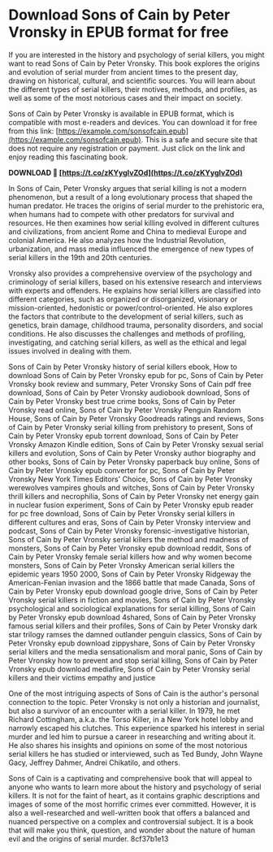 
 
# Download Sons of Cain by Peter Vronsky in EPUB format for free
 
If you are interested in the history and psychology of serial killers, you might want to read Sons of Cain by Peter Vronsky. This book explores the origins and evolution of serial murder from ancient times to the present day, drawing on historical, cultural, and scientific sources. You will learn about the different types of serial killers, their motives, methods, and profiles, as well as some of the most notorious cases and their impact on society.
 
Sons of Cain by Peter Vronsky is available in EPUB format, which is compatible with most e-readers and devices. You can download it for free from this link: [https://example.com/sonsofcain.epub](https://example.com/sonsofcain.epub). This is a safe and secure site that does not require any registration or payment. Just click on the link and enjoy reading this fascinating book.
 
**DOWNLOAD 🌟 [https://t.co/zKYygIvZOd](https://t.co/zKYygIvZOd)**


  
In Sons of Cain, Peter Vronsky argues that serial killing is not a modern phenomenon, but a result of a long evolutionary process that shaped the human predator. He traces the origins of serial murder to the prehistoric era, when humans had to compete with other predators for survival and resources. He then examines how serial killing evolved in different cultures and civilizations, from ancient Rome and China to medieval Europe and colonial America. He also analyzes how the Industrial Revolution, urbanization, and mass media influenced the emergence of new types of serial killers in the 19th and 20th centuries.
 
Vronsky also provides a comprehensive overview of the psychology and criminology of serial killers, based on his extensive research and interviews with experts and offenders. He explains how serial killers are classified into different categories, such as organized or disorganized, visionary or mission-oriented, hedonistic or power/control-oriented. He also explores the factors that contribute to the development of serial killers, such as genetics, brain damage, childhood trauma, personality disorders, and social conditions. He also discusses the challenges and methods of profiling, investigating, and catching serial killers, as well as the ethical and legal issues involved in dealing with them.
 
Sons of Cain by Peter Vronsky history of serial killers ebook,  How to download Sons of Cain by Peter Vronsky epub for pc,  Sons of Cain by Peter Vronsky book review and summary,  Peter Vronsky Sons of Cain pdf free download,  Sons of Cain by Peter Vronsky audiobook download,  Sons of Cain by Peter Vronsky best true crime books,  Sons of Cain by Peter Vronsky read online,  Sons of Cain by Peter Vronsky Penguin Random House,  Sons of Cain by Peter Vronsky Goodreads ratings and reviews,  Sons of Cain by Peter Vronsky serial killing from prehistory to present,  Sons of Cain by Peter Vronsky epub torrent download,  Sons of Cain by Peter Vronsky Amazon Kindle edition,  Sons of Cain by Peter Vronsky sexual serial killers and evolution,  Sons of Cain by Peter Vronsky author biography and other books,  Sons of Cain by Peter Vronsky paperback buy online,  Sons of Cain by Peter Vronsky epub converter for pc,  Sons of Cain by Peter Vronsky New York Times Editors' Choice,  Sons of Cain by Peter Vronsky werewolves vampires ghouls and witches,  Sons of Cain by Peter Vronsky thrill killers and necrophilia,  Sons of Cain by Peter Vronsky net energy gain in nuclear fusion experiment,  Sons of Cain by Peter Vronsky epub reader for pc free download,  Sons of Cain by Peter Vronsky serial killers in different cultures and eras,  Sons of Cain by Peter Vronsky interview and podcast,  Sons of Cain by Peter Vronsky forensic-investigative historian,  Sons of Cain by Peter Vronsky serial killers the method and madness of monsters,  Sons of Cain by Peter Vronsky epub download reddit,  Sons of Cain by Peter Vronsky female serial killers how and why women become monsters,  Sons of Cain by Peter Vronsky American serial killers the epidemic years 1950 2000,  Sons of Cain by Peter Vronsky Ridgeway the American-Fenian invasion and the 1866 battle that made Canada,  Sons of Cain by Peter Vronsky epub download google drive,  Sons of Cain by Peter Vronsky serial killers in fiction and movies,  Sons of Cain by Peter Vronsky psychological and sociological explanations for serial killing,  Sons of Cain by Peter Vronsky epub download 4shared,  Sons of Cain by Peter Vronsky famous serial killers and their profiles,  Sons of Cain by Peter Vronsky dark star trilogy ramses the damned outlander penguin classics,  Sons of Cain by Peter Vronsky epub download zippyshare,  Sons of Cain by Peter Vronsky serial killers and the media sensationalism and moral panic,  Sons of Cain by Peter Vronsky how to prevent and stop serial killing,  Sons of Cain by Peter Vronsky epub download mediafire,  Sons of Cain by Peter Vronsky serial killers and their victims empathy and justice
  
One of the most intriguing aspects of Sons of Cain is the author's personal connection to the topic. Peter Vronsky is not only a historian and journalist, but also a survivor of an encounter with a serial killer. In 1979, he met Richard Cottingham, a.k.a. the Torso Killer, in a New York hotel lobby and narrowly escaped his clutches. This experience sparked his interest in serial murder and led him to pursue a career in researching and writing about it. He also shares his insights and opinions on some of the most notorious serial killers he has studied or interviewed, such as Ted Bundy, John Wayne Gacy, Jeffrey Dahmer, Andrei Chikatilo, and others.
 
Sons of Cain is a captivating and comprehensive book that will appeal to anyone who wants to learn more about the history and psychology of serial killers. It is not for the faint of heart, as it contains graphic descriptions and images of some of the most horrific crimes ever committed. However, it is also a well-researched and well-written book that offers a balanced and nuanced perspective on a complex and controversial subject. It is a book that will make you think, question, and wonder about the nature of human evil and the origins of serial murder.
 8cf37b1e13
 
